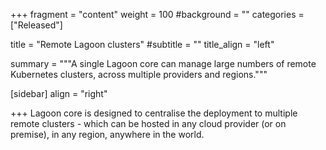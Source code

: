 +++
fragment = "content"
weight = 100
#background = ""
categories = ["Released"]

title = "Remote Lagoon clusters"
#subtitle = ""
title_align = "left"

summary = """A single Lagoon core can manage large numbers of remote Kubernetes clusters, across multiple providers and regions."""

[sidebar]
  align = "right"

+++
Lagoon core is designed to centralise the deployment to multiple remote clusters - which can be hosted in any cloud provider (or on premise), in any region, anywhere in the world.
